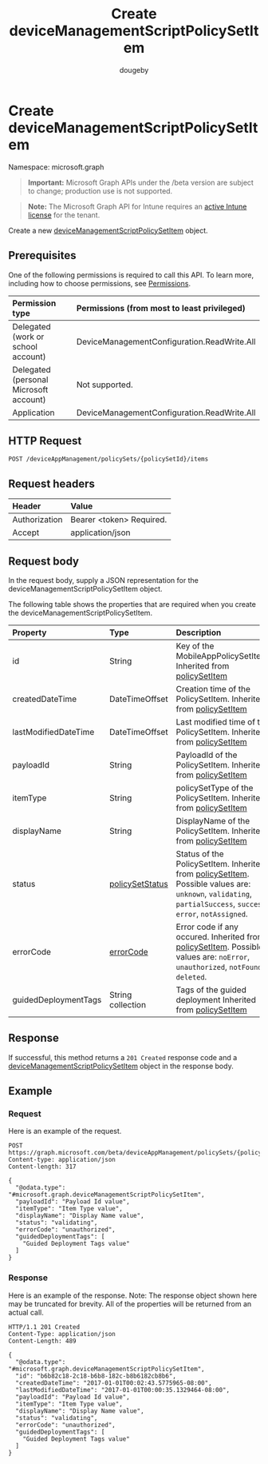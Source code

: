 ﻿---
title: "Create deviceManagementScriptPolicySetItem"
description: "Create a new deviceManagementScriptPolicySetItem object."
author: "dougeby"
localization_priority: Normal
ms.prod: "intune"
doc_type: apiPageType
---

# Create deviceManagementScriptPolicySetItem

Namespace: microsoft.graph

> **Important:** Microsoft Graph APIs under the /beta version are subject to change; production use is not supported.

> **Note:** The Microsoft Graph API for Intune requires an [active Intune license](https://go.microsoft.com/fwlink/?linkid=839381) for the tenant.

Create a new [deviceManagementScriptPolicySetItem](../resources/intune-policyset-devicemanagementscriptpolicysetitem.md) object.

## Prerequisites

One of the following permissions is required to call this API. To learn more, including how to choose permissions, see [Permissions](/graph/permissions-reference).

| Permission type                        | Permissions (from most to least privileged) |
| :------------------------------------- | :------------------------------------------ |
| Delegated (work or school account)     | DeviceManagementConfiguration.ReadWrite.All |
| Delegated (personal Microsoft account) | Not supported.                              |
| Application                            | DeviceManagementConfiguration.ReadWrite.All |

## HTTP Request

<!-- {
  "blockType": "ignored"
}
-->

```http
POST /deviceAppManagement/policySets/{policySetId}/items
```

## Request headers

| Header        | Value                          |
| :------------ | :----------------------------- |
| Authorization | Bearer &lt;token&gt; Required. |
| Accept        | application/json               |

## Request body

In the request body, supply a JSON representation for the deviceManagementScriptPolicySetItem object.

The following table shows the properties that are required when you create the deviceManagementScriptPolicySetItem.

| Property             | Type                                                                | Description                                                                                                                                                                                                     |
| :------------------- | :------------------------------------------------------------------ | :-------------------------------------------------------------------------------------------------------------------------------------------------------------------------------------------------------------- |
| id                   | String                                                              | Key of the MobileAppPolicySetItem. Inherited from [policySetItem](../resources/intune-policyset-policysetitem.md)                                                                                               |
| createdDateTime      | DateTimeOffset                                                      | Creation time of the PolicySetItem. Inherited from [policySetItem](../resources/intune-policyset-policysetitem.md)                                                                                              |
| lastModifiedDateTime | DateTimeOffset                                                      | Last modified time of the PolicySetItem. Inherited from [policySetItem](../resources/intune-policyset-policysetitem.md)                                                                                         |
| payloadId            | String                                                              | PayloadId of the PolicySetItem. Inherited from [policySetItem](../resources/intune-policyset-policysetitem.md)                                                                                                  |
| itemType             | String                                                              | policySetType of the PolicySetItem. Inherited from [policySetItem](../resources/intune-policyset-policysetitem.md)                                                                                              |
| displayName          | String                                                              | DisplayName of the PolicySetItem. Inherited from [policySetItem](../resources/intune-policyset-policysetitem.md)                                                                                                |
| status               | [policySetStatus](../resources/intune-policyset-policysetstatus.md) | Status of the PolicySetItem. Inherited from [policySetItem](../resources/intune-policyset-policysetitem.md). Possible values are: `unknown`, `validating`, `partialSuccess`, `success`, `error`, `notAssigned`. |
| errorCode            | [errorCode](../resources/intune-policyset-errorcode.md)             | Error code if any occured. Inherited from [policySetItem](../resources/intune-policyset-policysetitem.md). Possible values are: `noError`, `unauthorized`, `notFound`, `deleted`.                               |
| guidedDeploymentTags | String collection                                                   | Tags of the guided deployment Inherited from [policySetItem](../resources/intune-policyset-policysetitem.md)                                                                                                    |

## Response

If successful, this method returns a `201 Created` response code and a [deviceManagementScriptPolicySetItem](../resources/intune-policyset-devicemanagementscriptpolicysetitem.md) object in the response body.

## Example

### Request

Here is an example of the request.

```http
POST https://graph.microsoft.com/beta/deviceAppManagement/policySets/{policySetId}/items
Content-type: application/json
Content-length: 317

{
  "@odata.type": "#microsoft.graph.deviceManagementScriptPolicySetItem",
  "payloadId": "Payload Id value",
  "itemType": "Item Type value",
  "displayName": "Display Name value",
  "status": "validating",
  "errorCode": "unauthorized",
  "guidedDeploymentTags": [
    "Guided Deployment Tags value"
  ]
}
```

### Response

Here is an example of the response. Note: The response object shown here may be truncated for brevity. All of the properties will be returned from an actual call.

```http
HTTP/1.1 201 Created
Content-Type: application/json
Content-Length: 489

{
  "@odata.type": "#microsoft.graph.deviceManagementScriptPolicySetItem",
  "id": "b6b82c18-2c18-b6b8-182c-b8b6182cb8b6",
  "createdDateTime": "2017-01-01T00:02:43.5775965-08:00",
  "lastModifiedDateTime": "2017-01-01T00:00:35.1329464-08:00",
  "payloadId": "Payload Id value",
  "itemType": "Item Type value",
  "displayName": "Display Name value",
  "status": "validating",
  "errorCode": "unauthorized",
  "guidedDeploymentTags": [
    "Guided Deployment Tags value"
  ]
}
```
